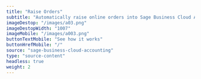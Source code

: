 ```yaml
---
title: "Raise Orders"
subtitle: "Automatically raise online orders into Sage Business Cloud Accounting as an invoice."
imageDestop: "/images/a03.png"
imageDestopWidth: "1007"
imageMobile: "/images/a003.png"
buttonTextMobile: "See how it works"
buttonHrefMobile: "/" 
source: "sage-business-cloud-accounting"
type: "source-content"
headless: true
weight: 2
---
```

